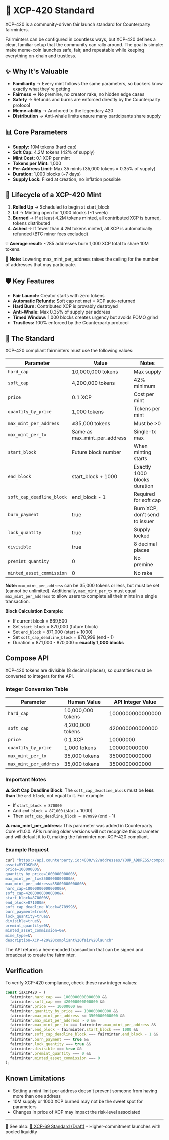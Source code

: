 # 🌿 XCP-420 Standard

XCP-420 is a community-driven fair launch standard for Counterparty fairminters.

Fairminters can be configured in countless ways, but XCP-420 defines a clear, familiar setup that the community can rally around. The goal is simple: make meme-coin launches safe, fair, and repeatable while keeping everything on-chain and trustless.

## ✨ Why It's Valuable

- **Familiarity** → Every mint follows the same parameters, so backers know exactly what they're getting
- **Fairness** → No premine, no creator rake, no hidden edge cases
- **Safety** → Refunds and burns are enforced directly by the Counterparty protocol
- **Meme-ability** → Anchored to the legendary 420
- **Distribution** → Anti-whale limits ensure many participants share supply

## 📊 Core Parameters

- **Supply:** 10M tokens (hard cap)
- **Soft Cap:** 4.2M tokens (42% of supply)
- **Mint Cost:** 0.1 XCP per mint
- **Tokens per Mint:** 1,000
- **Per-Address Limit:** Max 35 mints (35,000 tokens = 0.35% of supply)
- **Duration:** 1,000 blocks (~7 days)
- **Supply Lock:** Fixed at creation, no inflation possible

## 🔄 Lifecycle of a XCP-420 Mint

1. **Rolled Up** → Scheduled to begin at start_block
2. **Lit** → Minting open for 1,000 blocks (~1 week)
3. **Burned** → If at least 4.2M tokens minted, all contributed XCP is burned, tokens distributed
4. **Ashed** → If fewer than 4.2M tokens minted, all XCP is automatically refunded (BTC miner fees excluded)

💡 **Average result:** ~285 addresses burn 1,000 XCP total to share 10M tokens.

📝 **Note:** Lowering max_mint_per_address raises the ceiling for the number of addresses that may participate.

## 🛡️ Key Features

- **Fair Launch:** Creator starts with zero tokens
- **Automatic Refunds:** Soft cap not met = XCP auto-returned
- **Hard Burn:** Contributed XCP is provably destroyed
- **Anti-Whale:** Max 0.35% of supply per address
- **Timed Window:** 1,000 blocks creates urgency but avoids FOMO grind
- **Trustless:** 100% enforced by the Counterparty protocol

## 📐 The Standard

XCP-420 compliant fairminters must use the following values:

| Parameter | Value | Notes |
|-----------|-------|-------|
| `hard_cap` | 10,000,000 tokens | Max supply |
| `soft_cap` | 4,200,000 tokens | 42% minimum |
| `price` | 0.1 XCP | Cost per mint |
| `quantity_by_price` | 1,000 tokens | Tokens per mint |
| `max_mint_per_address` | ≤35,000 tokens | Must be >0 |
| `max_mint_per_tx` | Same as max_mint_per_address | Single-tx max |
| `start_block` | Future block number | When minting starts |
| `end_block` | start_block + 1000 | Exactly 1000 blocks duration |
| `soft_cap_deadline_block` | end_block - 1 | Required for soft cap |
| `burn_payment` | true | Burn XCP, don't send to issuer |
| `lock_quantity` | true | Supply locked |
| `divisible` | true | 8 decimal places |
| `premint_quantity` | 0 | No premine |
| `minted_asset_commission` | 0 | No rake |

**Note:** `max_mint_per_address` can be 35,000 tokens or less, but must be set (cannot be unlimited). Additionally, `max_mint_per_tx` must equal `max_mint_per_address` to allow users to complete all their mints in a single transaction.

**Block Calculation Example:**
- If current block = 869,500
- Set `start_block` = 870,000 (future block)
- Set `end_block` = 871,000 (start + 1000)
- Set `soft_cap_deadline_block` = 870,999 (end - 1)
- Duration = 871,000 - 870,000 = **exactly 1,000 blocks**

## Compose API

XCP-420 tokens are divisible (8 decimal places), so quantities must be converted to integers for the API.

### Integer Conversion Table

| Parameter | Human Value | API Integer Value |
|-----------|------------|-------------------|
| `hard_cap` | 10,000,000 tokens | 1000000000000000 |
| `soft_cap` | 4,200,000 tokens | 420000000000000 |
| `price` | 0.1 XCP | 10000000 |
| `quantity_by_price` | 1,000 tokens | 100000000000 |
| `max_mint_per_tx` | 35,000 tokens | 3500000000000 |
| `max_mint_per_address` | 35,000 tokens | 3500000000000 |

### Important Notes

⚠️ **Soft Cap Deadline Block**: The `soft_cap_deadline_block` must be **less than** the `end_block`, not equal to it. For example:
- If `start_block = 870000`
- And `end_block = 871000` (start + 1000)
- Then `soft_cap_deadline_block = 870999` (end - 1)

⚠️ **max_mint_per_address**: This parameter was added in Counterparty Core v11.0.0. APIs running older versions will not recognize this parameter and will default it to 0, making the fairminter non-XCP-420 compliant.

### Example Request

```bash
curl "https://api.counterparty.io:4000/v2/addresses/YOUR_ADDRESS/compose/fairminter?\
asset=MYTOKEN&\
price=10000000&\
quantity_by_price=100000000000&\
max_mint_per_tx=3500000000000&\
max_mint_per_address=3500000000000&\
hard_cap=1000000000000000&\
soft_cap=420000000000000&\
start_block=870000&\
end_block=871000&\
soft_cap_deadline_block=870999&\
burn_payment=true&\
lock_quantity=true&\
divisible=true&\
premint_quantity=0&\
minted_asset_commission=0&\
mime_type=&\
description=XCP-420%20compliant%20fair%20launch"
```

The API returns a hex-encoded transaction that can be signed and broadcast to create the fairminter.

## Verification

To verify XCP-420 compliance, check these raw integer values:

```javascript
const isXCP420 = (
  fairminter.hard_cap === 1000000000000000 &&
  fairminter.soft_cap === 420000000000000 &&
  fairminter.price === 10000000 &&
  fairminter.quantity_by_price === 100000000000 &&
  fairminter.max_mint_per_address <= 3500000000000 &&
  fairminter.max_mint_per_address > 0 &&
  fairminter.max_mint_per_tx === fairminter.max_mint_per_address &&
  fairminter.end_block - fairminter.start_block === 1000 &&
  fairminter.soft_cap_deadline_block === fairminter.end_block - 1 &&
  fairminter.burn_payment === true &&
  fairminter.lock_quantity === true &&
  fairminter.divisible === true &&
  fairminter.premint_quantity === 0 &&
  fairminter.minted_asset_commission === 0
);
```

## Known Limitations

- Setting a mint limit per address doesn't prevent someone from having more than one address
- 10M supply or 1000 XCP burned may not be the sweet spot for parameters
- Changes in price of XCP may impact the risk-level associated

---

🔗 See also: [🍆 XCP-69 Standard (Draft)](./xcp-69.md) - Higher-commitment launches with pooled liquidity

